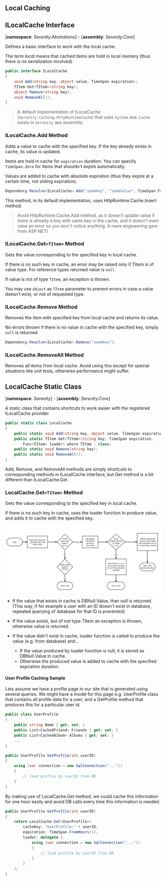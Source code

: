 ## Local Caching



## ILocalCache Interface
[**namespace**: *Serenity.Abstrations*] - [**assembly**: *Serenity.Core*]

Defines a basic interface to work with the local cache.

The term *local* means that cached items are hold in local memory (thus there is no serialization involved).

```cs
public interface ILocalCache
{
    void Add(string key, object value, TimeSpan expiration);
    TItem Get<TItem>(string key);
    object Remove(string key);
    void RemoveAll();
}
```

> A default implementation of ILocalCache (`Serenity.Caching.HttpRuntimeCache`) that uses `System.Web.Cache` exists in `Serenity.Web` assembly.

### ILocalCache.Add Method

Adds a value to cache with the specified key. If the key already exists in cache, its value is updated.

Items are hold in cache for `expiration` duration. You can specify `TimeSpan.Zero` for items that shouldn't expire automatically.

Values are added to cache with absolute expiration (thus they expire at a certain time, not sliding expiration).

```cs
Dependency.Resolve<ILocalCache>.Add("someKey", "someValue", TimeSpan.FromMinutes(5));
```

This method, in its default implementation, uses HttpRuntime.Cache.Insert method.
> Avoid HttpRuntime.Cache.Add method, as it doesn't update value if there is already a key with same key in the cache, and it doesn't even raise an error so you won't notice anything. A mere engineering gem from ASP.NET)

### ILocalCache.Get`<TItem>` Method

Gets the value corresponding to the specified key in local cache.

If there is no such key in cache, an error may be raised only if TItem is of value type. For reference types returned value is `null`.

If value is not of type `TItem`, an exception is thrown.

You may use `object` as `TItem` parameter to prevent errors in case a value doesn't exist, or not of requested type.

### ILocalCache.Remove Method

Removes the item with specified key from local cache and returns its value.

No errors thrown if there is no value in cache with the specified key, simply `null` is returned.

```cs
Dependency.Resolve<ILocalCache>.Remove("someKey");
```

### ILocalCache.RemoveAll Method

Removes all items from local cache. Avoid using this except for special situations like unit tests, otherwise performance might suffer.

## LocalCache Static Class

[**namespace**: *Serenity*] - [**assembly**: *Serenity.Core*]

A static class that contains shortcuts to work easier with the registered ILocalCache provider.

```cs
public static class LocalCache
{
    public static void Add(string key, object value, TimeSpan expiration);
    public static TItem Get<TItem>(string key, TimeSpan expiration,
        Func<TItem> loader) where TItem : class;
    public static void Remove(string key);
    public static void RemoveAll();
}
```

Add, Remove, and RemoveAll methods are simply shortcuts to corresponding methods in ILocalCache interface, but Get method is a bit different than ILocalCache.Get.

### LocalCache.Get`<TItem>` Method

Gets the value corresponding to the specified key in local cache.

If there is no such key in cache, uses the loader function to produce value, and adds it to cache with the specified key.

![LocalCache.Get Flow Diagram](img/local_cache_get_en.png?v4)

* If the value that exists in cache is DBNull.Value, than null is returned. (This way, if for example a user with an ID doesn't exist in database, repeated querying of database for that ID is prevented)

* If the value exists, but of not type TItem an exception is thrown, otherwise value is returned.

* If the value didn't exist in cache, loader function is called to produce the value (e.g. from database) and...
	* If the value produced by loader function is null, it is stored as DBNull.Value in cache.
	* Otherwise the produced value is added to cache with the specified expiration duration.

#### User Profile Caching Sample

Lets assume we have a profile page in our site that is generated using several queries. We might have a model for this page e.g. UserProfile class that contains all profile data for a user, and a GetProfile method that produces this for a particular user id.

```cs
public class UserProfile
{
	public string Name { get; set; }
	public List<CachedFriend> Friends { get; set; }
	public List<CachedAlbum> Albums { get; set; }
	...
}
```

```cs
public UserProfile GetProfile(int userID)
{
	using (var connection = new SqlConnection("..."))
	{
        // load profile by userID from DB
    }
}
```

By making use of LocalCache.Get method, we could cache this information for one hour easily and avoid DB calls every time this information is needed.

```cs
public UserProfile GetProfile(int userID)
{
	return LocalCache.Get<UserProfile>(
		cacheKey: "UserProfile:" + userID,
		expiration: TimeSpan.FromHours(1),
		loader: delegate {
			using (var connection = new SqlConnection("..."))
			{
				// load profile by userID from DB
			}
		}
	);
}
```
